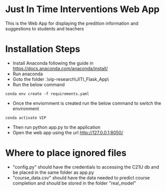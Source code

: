# Just In Time Interventions Web App

This is the Web App for displaying the predition information and suggestions to students and teachers

# Installation Steps
* Install Anaconda following the guide in https://docs.anaconda.com/anaconda/install/
* Run anaconda
* Goto the folder .\vip-research\JITI_Flask_App\
* Run the below command
```
conda env create -f requirements.yaml
```
* Once the enviornment is created run the below command to switch the environment 
```
conda activate VIP
```
* Then run python app.py to the application
* Open the web app using the url http://127.0.0.1:8050/


# Where to place ignored files
* "config.py" should have the credentials to accessing the C21U db and be placed in the same folder as app.py
* "course_data.csv" should have the data needed to predict course completion and should be stored in the folder "real_model"
